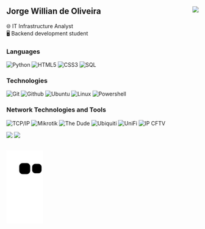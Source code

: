 ## Jorge Willian de Oliveira<img align="right" src="https://profile-counter.glitch.me/{jw-oliveira}/count.svg" />
🌐 IT Infrastructure Analyst<br>
🖥 Backend development student

### Languages

![Python](https://img.shields.io/badge/-Python-000?&logo=Python)
![HTML5](https://img.shields.io/badge/-HTML5-000?&logo=HTML5)
![CSS3](https://img.shields.io/badge/-CSS3-000?&logo=CSS3)
![SQL](https://img.shields.io/badge/-SQL-000?&logo=sqlite)

### Technologies

![Git](https://img.shields.io/badge/-Git-000?&logo=Git)
![Github](https://img.shields.io/badge/-Github-000?&logo=Github)
![Ubuntu](https://img.shields.io/badge/-Ubuntu-000?&logo=Ubuntu)
![Linux](https://img.shields.io/badge/-Linux-000?&logo=Linux)
![Powershell](https://img.shields.io/badge/-Powershell-000?&logo=Powershell)

### Network Technologies and Tools

![TCP/IP](https://img.shields.io/badge/-TCP/IP-000)
![Mikrotik](https://img.shields.io/badge/-Mikrotik-000)
![The Dude](https://img.shields.io/badge/-The%20Dude-000)
![Ubiquiti](https://img.shields.io/badge/-Ubiquiti-000)
![UniFi](https://img.shields.io/badge/-UniFi-000)
![IP CFTV](https://img.shields.io/badge/-IP%20CFTV-000)


<div align="left">
  <img height="150px" weight="150px" src="https://github-readme-stats.vercel.app/api?username=jw-oliveira&show_icons=true&theme=react&include_all_commits=True&count_private=True&hide_border=True&locale=pt-br"/>
  <img height="150em" src="https://github-readme-stats.vercel.app/api/top-langs/?username=jw-oliveira&hide_border=True&layout=compact&langs_count=7&theme=react&locale=pt-br"/>
</div>

 
##
  
![snake gif](https://github.com/jw-oliveira/jw-oliveira/blob/output/github-contribution-grid-snake.svg)

